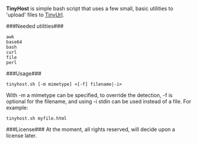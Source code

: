 **TinyHost** is simple bash script that uses a few small, basic utilities to 'upload' files to [TinyUrl][].

###Needed utilities###

    awk
    base64
    bash
    curl
    file
    perl

###Usage###

    tinyhost.sh [-m mimetype] <[-f] filename|-i>

With -m a mimetype can be specified, to override the detection, -f is optional for the filename, and using -i stdin can be used instead of a file.
For example:

    tinyhost.sh myfile.html

###License###
At the moment, all rights reserved, will decide upon a license later.

[tinyurl]:  http://tinyurl.com
